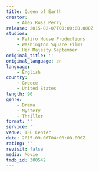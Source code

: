```yaml
---
title: Queen of Earth
creator:
    - Alex Ross Perry
release: 2015-02-07T00:00:00.000Z
studios:
    - Faliro House Productions
    - Washington Square Films
    - Her Majesty September
original_title: ''
original_language: en
language:
    - English
country:
    - Greece
    - United States
length: 90
genre:
    - Drama
    - Mystery
    - Thriller
format: ''
service: ''
venue: IFC Center
date: 2015-09-06T04:00:00.000Z
rating: ''
revisit: false
media: Movie
tmdb_id: 300542
---
```



